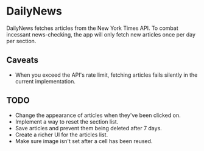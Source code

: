 # DailyNews

DailyNews fetches articles from the New York Times API. To combat incessant news-checking, the app will only fetch new articles once per day per section. 

## Caveats

- When you exceed the API's rate limit, fetching articles fails silently in the current implementation.

## TODO

- Change the appearance of articles when they've been clicked on.
- Implement a way to reset the section list.
- Save articles and prevent them being deleted after 7 days.
- Create a richer UI for the articles list. 
- Make sure image isn't set after a cell has been reused.
